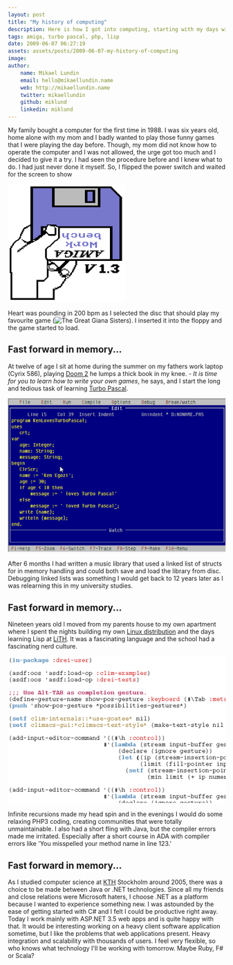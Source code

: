 ```yaml
---
layout: post
title: "My history of computing"
description: Here is how I got into computing, starting with my days with the Amiga and starting to program Turbo Pascal at the age of 12.
tags: amiga, turbo pascal, php, lisp
date: 2009-06-07 06:27:19
assets: assets/posts/2009-06-07-my-history-of-computing
image: 
author: 
    name: Mikael Lundin
    email: hello@mikaellundin.name 
    web: http://mikaellundin.name
    twitter: mikaellundin
    github: miklund
    linkedin: miklund                    
---
```


My family bought a computer for the first time in 1988. I was six years old, home alone with my mom and I badly wanted to play those funny games that I were playing the day before. Though, my mom did not know how to operate the computer and I was not allowed, the urge got too much and I decided to give it a try. I had seen the procedure before and I knew what to do. I had just never done it myself.  So, I flipped the power switch and waited for the screen to show

![Amiga Kickstart ROM 1.3](/assets/posts/2009-06-07-my-history-of-computing/amiga-kickstart-13-713246.png)

Heart was pounding in 200 bpm as I selected the disc that should play my favourite game (![The Great Giana Sisters](http://en.wikipedia.org/wiki/Great_Giana_Sisters)). I inserted it into the floppy and the game started to load.

## Fast forward in memory...

At twelve of age I sit at home during the summer on my fathers work laptop (Cyrix 586), playing [Doom 2](http://en.wikipedia.org/wiki/Doom_II) he lumps a thick book in my knee. _- It is time for you to learn how to write your own games_, he says, and I start the long and tedious task of learning [Turbo Pascal](http://en.wikipedia.org/wiki/Turbo_Pascal).

![Turbo Pascal](/assets/posts/2009-06-07-my-history-of-computing/turbo_pascal.png)

After 6 months I had written a music library that used a linked list of structs for in memory handling and could both save and load the library from disc.  Debugging linked lists was something I would get back to 12 years later as I was relearning this in my university studies.

## Fast forward in memory...

Nineteen years old I moved from my parents house to my own apartment where I spent the nights building my own [Linux distribution](http://www.linuxfromscratch.org/) and the days learning Lisp at [LiTH](http://www.lith.liu.se/). It was a fascinating language and the school had a fascinating nerd culture.

![Common LISP](/assets/posts/2009-06-07-my-history-of-computing/parenmatching.png)

Infinite recursions made my head spin and in the evenings I would do some relaxing PHP3 coding, creating communities that were totally unmaintainable. I also had a short fling with Java, but the compiler errors made me irritated. Especially after a short course in ADA with compiler errors like 'You misspelled your method name in line 123.'

## Fast forward in memory...

As I studied computer science at [KTH](http://www.kth.se/) Stockholm around 2005, there was a choice to be made between Java or .NET technologies. Since all my friends and close relations were Microsoft haters, I choose .NET as a platform because I wanted to experience something new. I was astounded by the ease of getting started with C# and I felt I could be productive right away.  Today I work mainly with ASP.NET 3.5 web apps and is quite happy with that. It would be interesting working on a heavy client software application sometime, but I like the problems that web applications present. Heavy integration and scalability with thousands of users.  I feel very flexible, so who knows what technology I'll be working with tomorrow. Maybe Ruby, F# or Scala?
